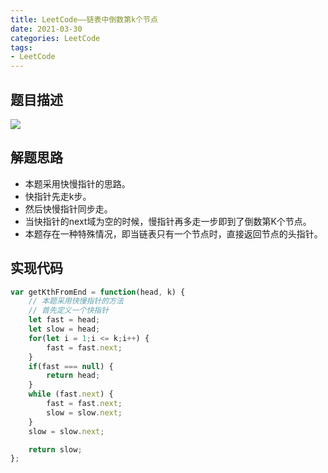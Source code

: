 ```yaml
---
title: LeetCode——链表中倒数第k个节点
date: 2021-03-30
categories: LeetCode
tags: 
- LeetCode
---
```

## 题目描述
![](https://img-blog.csdnimg.cn/img_convert/426cae4028de1cd7a1867c8a20765cb2.png)

## 解题思路
* 本题采用快慢指针的思路。
* 快指针先走k步。
* 然后快慢指针同步走。
* 当快指针的next域为空的时候，慢指针再多走一步即到了倒数第K个节点。
* 本题存在一种特殊情况，即当链表只有一个节点时，直接返回节点的头指针。
## 实现代码
```js
var getKthFromEnd = function(head, k) {
    // 本题采用快慢指针的方法
    // 首先定义一个快指针
    let fast = head;
    let slow = head;
    for(let i = 1;i <= k;i++) {
        fast = fast.next;
    }
    if(fast === null) {
        return head;
    }
    while (fast.next) {
        fast = fast.next;
        slow = slow.next;
    }
    slow = slow.next;

    return slow;
};
```